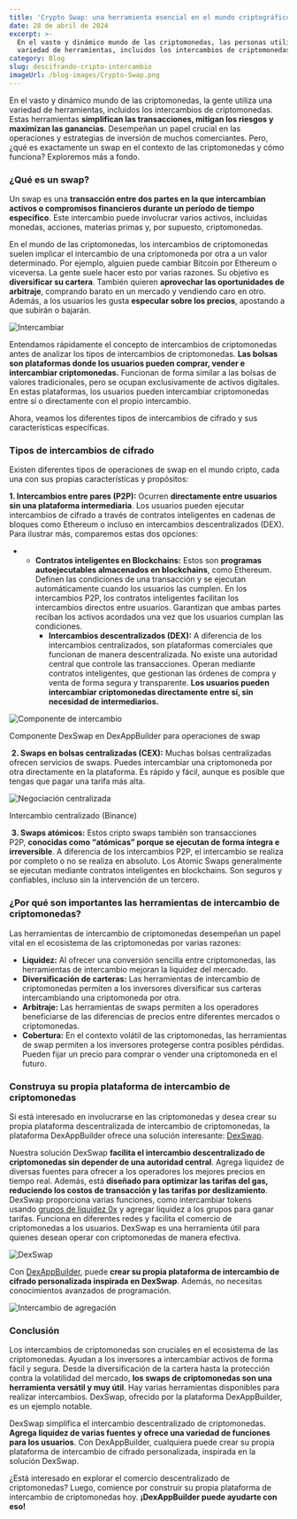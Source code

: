 ```yaml
---
title: 'Crypto Swap: una herramienta esencial en el mundo criptográfico'
date: 28 de abril de 2024
excerpt: >-
  En el vasto y dinámico mundo de las criptomonedas, las personas utilizan una
  variedad de herramientas, incluidos los intercambios de criptomonedas...
category: Blog
slug: descifrando-cripto-intercambio
imageUrl: /blog-images/Crypto-Swap.png
---
```

En el vasto y dinámico mundo de las criptomonedas, la gente utiliza una variedad de herramientas, incluidos los intercambios de criptomonedas. Estas herramientas **simplifican las transacciones, mitigan los riesgos y maximizan las ganancias**. Desempeñan un papel crucial en las operaciones y estrategias de inversión de muchos comerciantes. Pero, ¿qué es exactamente un swap en el contexto de las criptomonedas y cómo funciona? Exploremos más a fondo.

### ¿Qué es un swap?

Un swap es una **transacción entre dos partes en la que intercambian activos o compromisos financieros durante un período de tiempo específico**. Este intercambio puede involucrar varios activos, incluidas monedas, acciones, materias primas y, por supuesto, criptomonedas.

En el mundo de las criptomonedas, los intercambios de criptomonedas suelen implicar el intercambio de una criptomoneda por otra a un valor determinado. Por ejemplo, alguien puede cambiar Bitcoin por Ethereum o viceversa. La gente suele hacer esto por varias razones. Su objetivo es **diversificar su cartera**. También quieren **aprovechar las oportunidades de arbitraje**, comprando barato en un mercado y vendiendo caro en otro. Además, a los usuarios les gusta **especular sobre los precios**, apostando a que subirán o bajarán.

![Intercambiar](/blog-images/Image-33.png)

Entendamos rápidamente el concepto de intercambios de criptomonedas antes de analizar los tipos de intercambios de criptomonedas. **Las bolsas son plataformas donde los usuarios pueden comprar, vender e intercambiar criptomonedas.** Funcionan de forma similar a las bolsas de valores tradicionales, pero se ocupan exclusivamente de activos digitales. En estas plataformas, los usuarios pueden intercambiar criptomonedas entre sí o directamente con el propio intercambio.

Ahora, veamos los diferentes tipos de intercambios de cifrado y sus características específicas.

### Tipos de intercambios de cifrado

Existen diferentes tipos de operaciones de swap en el mundo cripto, cada una con sus propias características y propósitos:

**1\. Intercambios entre pares (P2P):** Ocurren **directamente entre usuarios sin una plataforma intermediaria**. Los usuarios pueden ejecutar intercambios de cifrado a través de contratos inteligentes en cadenas de bloques como Ethereum o incluso en intercambios descentralizados (DEX). Para ilustrar más, comparemos estas dos opciones:

* * **Contratos inteligentes en Blockchains:** Estos son **programas autoejecutables almacenados en blockchains**, como Ethereum. Definen las condiciones de una transacción y se ejecutan automáticamente cuando los usuarios las cumplen. En los intercambios P2P, los contratos inteligentes facilitan los intercambios directos entre usuarios. Garantizan que ambas partes reciban los activos acordados una vez que los usuarios cumplan las condiciones.
    * **Intercambios descentralizados (DEX):** A diferencia de los intercambios centralizados, son plataformas comerciales que funcionan de manera descentralizada. No existe una autoridad central que controle las transacciones. Operan mediante contratos inteligentes, que gestionan las órdenes de compra y venta de forma segura y transparente. **Los usuarios pueden intercambiar criptomonedas directamente entre sí, sin necesidad de intermediarios.**

![Componente de intercambio](/blog-images/swapcomponent.png)

Componente DexSwap en DexAppBuilder para operaciones de swap

 **2\. Swaps en bolsas centralizadas (CEX):** Muchas bolsas centralizadas ofrecen servicios de swaps. Puedes intercambiar una criptomoneda por otra directamente en la plataforma. Es rápido y fácil, aunque es posible que tengas que pagar una tarifa más alta.

![Negociación centralizada](/blog-images/binancex.png)

Intercambio centralizado (Binance)

 **3\. Swaps atómicos:** Estos cripto swaps también son transacciones P2P, **conocidas como “atómicas” porque se ejecutan de forma íntegra e irreversible**. A diferencia de los intercambios P2P, el intercambio se realiza por completo o no se realiza en absoluto. Los Atomic Swaps generalmente se ejecutan mediante contratos inteligentes en blockchains. Son seguros y confiables, incluso sin la intervención de un tercero.

### ¿Por qué son importantes las herramientas de intercambio de criptomonedas?

Las herramientas de intercambio de criptomonedas desempeñan un papel vital en el ecosistema de las criptomonedas por varias razones:

* **Liquidez:** Al ofrecer una conversión sencilla entre criptomonedas, las herramientas de intercambio mejoran la liquidez del mercado.
* **Diversificación de carteras:** Las herramientas de intercambio de criptomonedas permiten a los inversores diversificar sus carteras intercambiando una criptomoneda por otra.
* **Arbitraje:** Las herramientas de swaps permiten a los operadores beneficiarse de las diferencias de precios entre diferentes mercados o criptomonedas.
* **Cobertura:** En el contexto volátil de las criptomonedas, las herramientas de swap permiten a los inversores protegerse contra posibles pérdidas. Pueden fijar un precio para comprar o vender una criptomoneda en el futuro.

### Construya su propia plataforma de intercambio de criptomonedas

Si está interesado en involucrarse en las criptomonedas y desea crear su propia plataforma descentralizada de intercambio de criptomonedas, la plataforma DexAppBuilder ofrece una solución interesante: [DexSwap](https://dexkit.com/dexswap).

Nuestra solución DexSwap **facilita el intercambio descentralizado de criptomonedas sin depender de una autoridad central**. Agrega liquidez de diversas fuentes para ofrecer a los operadores los mejores precios en tiempo real. Además, está **diseñado para optimizar las tarifas del gas, reduciendo los costos de transacción y las tarifas por deslizamiento**. DexSwap proporciona varias funciones, como intercambiar tokens usando [grupos de liquidez 0x](https://0x.org/) y agregar liquidez a los grupos para ganar tarifas. Funciona en diferentes redes y facilita el comercio de criptomonedas a los usuarios. DexSwap es una herramienta útil para quienes desean operar con criptomonedas de manera efectiva.

![DexSwap](/blog-images/1-DexSwap-screen.png)

Con [DexAppBuilder](https://dexappbuilder.dexkit.com/), puede **crear su propia plataforma de intercambio de cifrado personalizada inspirada en DexSwap**. Además, no necesitas conocimientos avanzados de programación.

![Intercambio de agregación](/blog-images/Aggregation-swap-2048x1625.png)

### Conclusión

Los intercambios de criptomonedas son cruciales en el ecosistema de las criptomonedas. Ayudan a los inversores a intercambiar activos de forma fácil y segura. Desde la diversificación de la cartera hasta la protección contra la volatilidad del mercado, **los swaps de criptomonedas son una herramienta versátil y muy útil**. Hay varias herramientas disponibles para realizar intercambios. DexSwap, ofrecido por la plataforma DexAppBuilder, es un ejemplo notable.

DexSwap simplifica el intercambio descentralizado de criptomonedas. **Agrega liquidez de varias fuentes y ofrece una variedad de funciones para los usuarios**. Con DexAppBuilder, cualquiera puede crear su propia plataforma de intercambio de cifrado personalizada, inspirada en la solución DexSwap.

¿Está interesado en explorar el comercio descentralizado de criptomonedas? Luego, comience por construir su propia plataforma de intercambio de criptomonedas hoy. **¡DexAppBuilder puede ayudarte con eso!**

